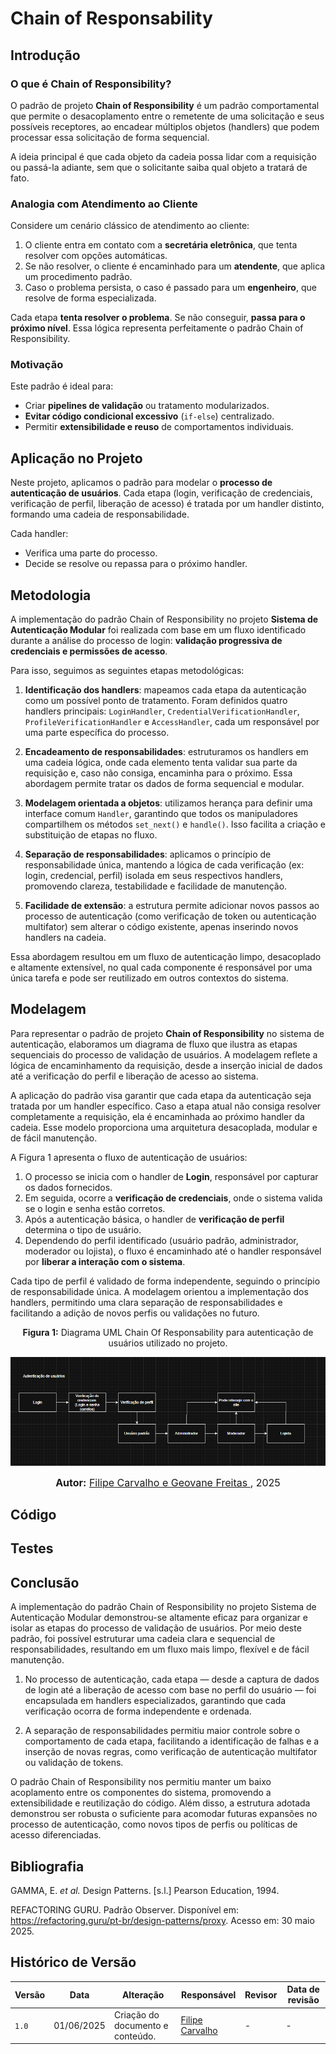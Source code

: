 # Chain of Responsability

## Introdução 

### O que é Chain of Responsibility?

O padrão de projeto **Chain of Responsibility** é um padrão comportamental que permite o desacoplamento entre o remetente de uma solicitação e seus possíveis receptores, ao encadear múltiplos objetos (handlers) que podem processar essa solicitação de forma sequencial.

A ideia principal é que cada objeto da cadeia possa lidar com a requisição ou passá-la adiante, sem que o solicitante saiba qual objeto a tratará de fato.

### Analogia com Atendimento ao Cliente

Considere um cenário clássico de atendimento ao cliente:

1. O cliente entra em contato com a **secretária eletrônica**, que tenta resolver com opções automáticas.
2. Se não resolver, o cliente é encaminhado para um **atendente**, que aplica um procedimento padrão.
3. Caso o problema persista, o caso é passado para um **engenheiro**, que resolve de forma especializada.

Cada etapa **tenta resolver o problema**. Se não conseguir, **passa para o próximo nível**. Essa lógica representa perfeitamente o padrão Chain of Responsibility.

### Motivação

Este padrão é ideal para:
- Criar **pipelines de validação** ou tratamento modularizados.
- **Evitar código condicional excessivo** (`if-else`) centralizado.
- Permitir **extensibilidade e reuso** de comportamentos individuais.

## Aplicação no Projeto

Neste projeto, aplicamos o padrão para modelar o **processo de autenticação de usuários**. Cada etapa (login, verificação de credenciais, verificação de perfil, liberação de acesso) é tratada por um handler distinto, formando uma cadeia de responsabilidade.

Cada handler:
- Verifica uma parte do processo.
- Decide se resolve ou repassa para o próximo handler.

## Metodologia

A implementação do padrão Chain of Responsibility no projeto **Sistema de Autenticação Modular** foi realizada com base em um fluxo identificado durante a análise do processo de login: **validação progressiva de credenciais e permissões de acesso**.

Para isso, seguimos as seguintes etapas metodológicas:

1. **Identificação dos handlers**: mapeamos cada etapa da autenticação como um possível ponto de tratamento. Foram definidos quatro handlers principais: `LoginHandler`, `CredentialVerificationHandler`, `ProfileVerificationHandler` e `AccessHandler`, cada um responsável por uma parte específica do processo.

2. **Encadeamento de responsabilidades**: estruturamos os handlers em uma cadeia lógica, onde cada elemento tenta validar sua parte da requisição e, caso não consiga, encaminha para o próximo. Essa abordagem permite tratar os dados de forma sequencial e modular.

3. **Modelagem orientada a objetos**: utilizamos herança para definir uma interface comum `Handler`, garantindo que todos os manipuladores compartilhem os métodos `set_next()` e `handle()`. Isso facilita a criação e substituição de etapas no fluxo.

4. **Separação de responsabilidades**: aplicamos o princípio de responsabilidade única, mantendo a lógica de cada verificação (ex: login, credencial, perfil) isolada em seus respectivos handlers, promovendo clareza, testabilidade e facilidade de manutenção.

5. **Facilidade de extensão**: a estrutura permite adicionar novos passos ao processo de autenticação (como verificação de token ou autenticação multifator) sem alterar o código existente, apenas inserindo novos handlers na cadeia.

Essa abordagem resultou em um fluxo de autenticação limpo, desacoplado e altamente extensível, no qual cada componente é responsável por uma única tarefa e pode ser reutilizado em outros contextos do sistema.

## Modelagem

Para representar o padrão de projeto **Chain of Responsibility** no sistema de autenticação, elaboramos um diagrama de fluxo que ilustra as etapas sequenciais do processo de validação de usuários. A modelagem reflete a lógica de encaminhamento da requisição, desde a inserção inicial de dados até a verificação do perfil e liberação de acesso ao sistema.

A aplicação do padrão visa garantir que cada etapa da autenticação seja tratada por um handler específico. Caso a etapa atual não consiga resolver completamente a requisição, ela é encaminhada ao próximo handler da cadeia. Esse modelo proporciona uma arquitetura desacoplada, modular e de fácil manutenção.

A Figura 1 apresenta o fluxo de autenticação de usuários:

1. O processo se inicia com o handler de **Login**, responsável por capturar os dados fornecidos.
2. Em seguida, ocorre a **verificação de credenciais**, onde o sistema valida se o login e senha estão corretos.
3. Após a autenticação básica, o handler de **verificação de perfil** determina o tipo de usuário.
4. Dependendo do perfil identificado (usuário padrão, administrador, moderador ou lojista), o fluxo é encaminhado até o handler responsável por **liberar a interação com o sistema**.

Cada tipo de perfil é validado de forma independente, seguindo o princípio de responsabilidade única. A modelagem orientou a implementação dos handlers, permitindo uma clara separação de responsabilidades e facilitando a adição de novos perfis ou validações no futuro.


<center>
<p style="text-align: center"><b>Figura 1:</b> Diagrama UML Chain Of Responsability para autenticação de usuários utilizado no projeto.</p>

![Diagrama Observer](../assets/cor.png)

<font size="3"><p style="text-align: center"><b>Autor:</b> <a href="">Filipe Carvalho e Geovane Freitas </a>, 2025</p></font>
</center>

## Código 


## Testes



## Conclusão


A implementação do padrão Chain of Responsibility no projeto Sistema de Autenticação Modular demonstrou-se altamente eficaz para organizar e isolar as etapas do processo de validação de usuários. Por meio deste padrão, foi possível estruturar uma cadeia clara e sequencial de responsabilidades, resultando em um fluxo mais limpo, flexível e de fácil manutenção.

1. No processo de autenticação, cada etapa — desde a captura de dados de login até a liberação de acesso com base no perfil do usuário — foi encapsulada em handlers especializados, garantindo que cada verificação ocorra de forma independente e ordenada.

2. A separação de responsabilidades permitiu maior controle sobre o comportamento de cada etapa, facilitando a identificação de falhas e a inserção de novas regras, como verificação de autenticação multifator ou validação de tokens.

O padrão Chain of Responsibility nos permitiu manter um baixo acoplamento entre os componentes do sistema, promovendo a extensibilidade e reutilização do código. Além disso, a estrutura adotada demonstrou ser robusta o suficiente para acomodar futuras expansões no processo de autenticação, como novos tipos de perfis ou políticas de acesso diferenciadas.

## Bibliografia

GAMMA, E. *et al.* Design Patterns. [s.l.] Pearson Education, 1994.

REFACTORING GURU. Padrão Observer. Disponível em: <https://refactoring.guru/pt-br/design-patterns/proxy>. Acesso em: 30 maio 2025.

## Histórico de Versão

| Versão | Data       | Alteração              | Responsável     | Revisor           | Data de revisão |
|--------|------------|------------------------|------------------|-------------------|------------------|
| `1.0` | 01/06/2025  | Criação do documento e conteúdo. | [Filipe Carvalho](https://github.com/Filipe-002)  | - | - |